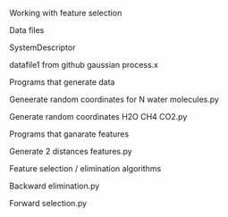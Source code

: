 Working with feature selection

Data files

SystemDescriptor

datafile1 from github gaussian process.x

Programs that generate data

Geneerate random coordinates for N water molecules.py

Generate random coordinates H2O CH4 CO2.py

Programs that ganarate features

Generate 2 distances features.py

Feature selection / elimination algorithms

Backward elimination.py

Forward selection.py

